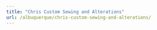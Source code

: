 ```yaml
---
title: "Chris Custom Sewing and Alterations"
url: /albuquerque/chris-custom-sewing-and-alterations/
---
```

